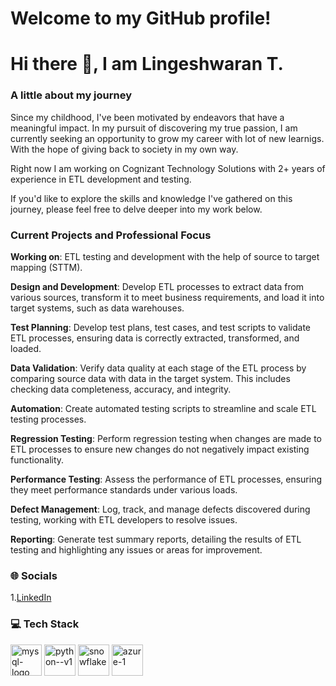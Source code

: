 # Welcome to my GitHub profile!
# Hi there 👋, I am Lingeshwaran T.

### A little about my journey 

Since my childhood, I've been motivated by endeavors that have a meaningful impact. In my pursuit of discovering my true passion,  I am currently seeking an opportunity to grow my career with lot of new learnigs. With the hope of giving back to society in my own way.

Right now I am working on Cognizant Technology Solutions with 2+ years of experience in ETL development and testing.

If you'd like to explore the skills and knowledge I've gathered on this journey, please feel free to delve deeper into my work below.

### Current Projects and Professional Focus

**Working on**: ETL testing and development with the help of source to target mapping (STTM).

**Design and Development**: Develop ETL processes to extract data from various sources, transform it to meet business requirements, and load it into target systems, such as data warehouses.

**Test Planning**: Develop test plans, test cases, and test scripts to validate ETL processes, ensuring data is correctly extracted, transformed, and loaded.

**Data Validation**: Verify data quality at each stage of the ETL process by comparing source data with data in the target system. This includes checking data completeness, accuracy, and integrity.

**Automation**: Create automated testing scripts to streamline and scale ETL testing processes.

**Regression Testing**: Perform regression testing when changes are made to ETL processes to ensure new changes do not negatively impact existing functionality.

**Performance Testing**: Assess the performance of ETL processes, ensuring they meet performance standards under various loads.

**Defect Management**: Log, track, and manage defects discovered during testing, working with ETL developers to resolve issues.

**Reporting**: Generate test summary reports, detailing the results of ETL testing and highlighting any issues or areas for improvement.

### 🌐 Socials
1.[LinkedIn](https://www.linkedin.com/in/lingeshwaran2001)

### 💻 Tech Stack
<img width="50" height="50" src="https://img.icons8.com/fluency/50/mysql-logo.png" alt="mysql-logo"/>  <img width="50" height="50" src="https://img.icons8.com/color/48/python--v1.png" alt="python--v1"/>  <img width="50" height="50" src="https://img.icons8.com/water-color/50/snowflake.png" alt="snowflake"/> <img width="50" height="50" src="https://img.icons8.com/fluency/50/azure-1.png" alt="azure-1"/>  
